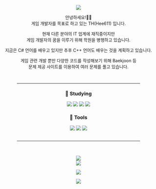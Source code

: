 <div align=center>
 <img src="https://capsule-render.vercel.app/api?type=waving&color=gradient&customColorList=3&height=250&section=header&text=Hello!&fontSize=50" />
 <p>
  안녕하세요!🙇‍♂️<br>
  게임 개발자를 목표로 하고 있는 TH(Hee611) 입니다.
  
  현재 다른 분야의 IT 업계에 재직중이지만<br>
  게임 개발자의 꿈을 이루기 위해 학원을 병행하고 있습니다.

  지금은 C# 언어를 배우고 있지만 추후 C++ 언어도 배우는 것을 계획하고 있습니다.

  게임 관련 개발 뿐만 다양한 코드를 작성해보기 위해 Baekjoon 등<br>
  문제 제공 사이트를 이용하여 여러 문제를 풀고 있습니다.
 </p>
 
 <br/>
 <hr width="80%" noshade />
 
 <div>
  <h3>📄 Studying </h3>
   <img src="https://img.shields.io/badge/C%23-ffffff?style=flat-square&logo=Csharp&logoColor=ffffff&labelColor=3776AB&color=3776AB"/>
   <img src="https://img.shields.io/badge/C++-ffffff?style=flat-square&logo=c%2B%2B&logoColor=ffffff&labelColor=00599C&color=00599C"/>
   <img src="https://img.shields.io/badge/MySQL-ffffff?style=flat-square&logo=MySQL&logoColor=ffffff&labelColor=4479A1&color=4479A1"/>
   <img src="https://img.shields.io/badge/Linux-ffffff?style=flat-square&logo=Linux&logoColor=ffffff&labelColor=FF9436&color=FF9436"/>
 </div>
 
 <div>
  <h3>🧰 Tools </h3>
   <img src="https://img.shields.io/badge/Visual Studio-ffffff?style=flat-square&logo=Visual Studio&logoColor=ffffff&labelColor=5C2D91&color=5C2D91"/>
   <img src="https://img.shields.io/badge/Visual Studio Code-ffffff?style=flat-square&logo=Visual Studio Code&logoColor=ffffff&labelColor=007ACC&color=007ACC"/>
   <img src="https://img.shields.io/badge/GitHub-ffffff?style=flat-square&logo=GitHub&logoColor=ffffff&labelColor=181717&color=181717"/>
 </div>
 
<br/>
<hr width="80%" noshade />
<br/>
 
<!-- <img src="https://github-readme-stats.vercel.app/api?username=Hee611&show_icons=true&title_color=64b3f4&text_color=B2EBF4&bg_color=353535" /> -->
 
<br/>
 <img src="https://github-readme-stats.vercel.app/api?username=Hee611&hide=stars,contribs&count_private=true&show_icons=true&&theme=dark"/>
 <br>
<!-- 사용 언어 순위 <img src="https://github-readme-stats.vercel.app/api/top-langs/?username=Hee611&bg_color=353535&langs_count=5" /> -->
 <img src="https://github-readme-stats.vercel.app/api/top-langs/?username=Hee611&layout=compact&theme=dark"/> 
 
 <a href="https://hits.seeyoufarm.com"><img src="https://hits.seeyoufarm.com/api/count/incr/badge.svg?url=https%3A%2F%2Fgithub.com%2FHee611&count_bg=%23070707&title_bg=%23555555&icon=cliqz.svg&icon_color=%23E7E7E7&title=hits&edge_flat=false"/></a>

 <img src="https://capsule-render.vercel.app/api?type=waving&color=gradient&customColorList=3&height=190&section=footer" />
</div>

